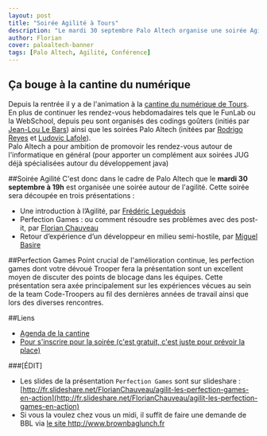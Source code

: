 ```yaml
---
layout: post
title: "Soirée Agilité à Tours"
description: "Le mardi 30 septembre Palo Altech organise une soirée Agilité à la cantine bêta à Tours" 
author: Florian
cover: paloaltech-banner
tags: [Palo Altech, Agilité, Conférence]
---
```



## Ça bouge à la cantine du numérique

Depuis la rentrée il y a de l'animation à la [cantine du numérique de Tours](http://paloaltours.org/la-cantine-numerique-tours/). En plus de continuer les rendez-vous hebdomadaires tels que le FunLab ou la WebSchool, depuis peu sont organisés des codings goûters (initiés par [Jean-Lou Le Bars](https://twitter.com/j2lb)) ainsi que les soirées Palo Altech (initées par [Rodrigo Reyes](https://twitter.com/nogunner) et [Ludovic Lafole](https://twitter.com/LudovicLafole)).  
Palo Altech a pour ambition de promovoir les rendez-vous autour de l'informatique en général (pour apporter un complément aux soirées JUG déjà spécialisées autour du développement java)
<!--break-->

##Soirée Agilité
C'est donc dans le cadre de Palo Altech que le **mardi 30 septembre à 19h** est organisée une soirée autour de l'agilité. Cette soirée sera découpée en trois présentations : 

 - Une introduction à l’Agilité, par [Frédéric Leguédois](https://twitter.com/f_leguedois)
 - Perfection Games : ou comment résoudre ses problèmes avec des post-it, par [Florian Chauveau](https://twitter.com/FlorianChauveau)
 - Retour d’expérience d’un développeur en milieu semi-hostile, par [Miguel Basire](https://twitter.com/MiguelBasire)

##Perfection Games
Point crucial de l'amélioration continue, les perfection games dont votre dévoué Trooper fera la présentation sont un excellent moyen de discuter des points de blocage dans les équipes. Cette présentation sera axée principalement sur les expériences vécues au sein de la team Code-Troopers au fil des dernières années de travail ainsi que lors des diverses rencontres.


##Liens 

 * [Agenda de la cantine](http://paloaltours.org/agenda/)
 * [Pour s'inscrire pour la soirée (c'est gratuit, c'est juste pour prévoir la place)](https://www.eventbrite.fr/e/billets-soiree-palo-altech-2-lagilite-13128837707)


###[ÉDIT]
 * Les slides de la présentation ``Perfection Games`` sont sur slideshare : [http://fr.slideshare.net/FlorianChauveau/agilit-les-perfection-games-en-action](http://fr.slideshare.net/FlorianChauveau/agilit-les-perfection-games-en-action)
 * Si vous la voulez chez vous un midi, il suffit de faire une demande de BBL via [le site http://www.brownbaglunch.fr ](http://www.brownbaglunch.fr/baggers.html#Florian_Chauveau_Tours)
